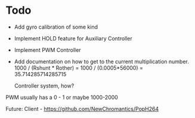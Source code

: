 # Todo

- Add gyro calibration of some kind
- Implement HOLD feature for Auxiliary Controller
- Implement PWM Controller
- Add documentation on how to get to the current multiplication number. 
  1000 / (Rshunt * Rother) = 1000 / (0.0005*56000) = 35.714285714285715

  Controller system, how?

PWM usually has a 0 - 1 or maybe 1000-2000


Future: Client - https://github.com/NewChromantics/PopH264